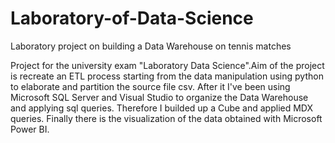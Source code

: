 # Laboratory-of-Data-Science
Laboratory project on building a Data Warehouse on tennis matches

Project for the university exam "Laboratory Data Science".Aim of the project is recreate an ETL process starting from the data manipulation using python to elaborate and partition the source file csv. 
After it I've been using Microsoft SQL Server and Visual Studio to organize the Data Warehouse and applying sql queries.
Therefore I builded up a Cube and applied MDX queries. Finally there is the visualization of the data obtained with Microsoft Power BI.
